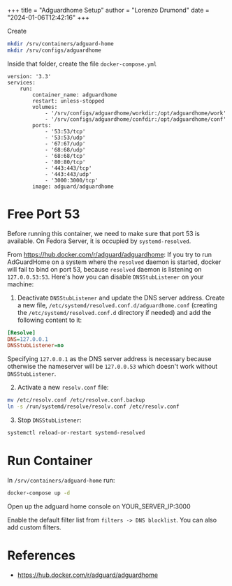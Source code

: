 +++
title = "Adguardhome Setup"
author = "Lorenzo Drumond"
date = "2024-01-06T12:42:16"
+++


Create
```bash
mkdir /srv/containers/adguard-home
mkdir /srv/configs/adguardhome
```

Inside that folder, create the file `docker-compose.yml`
```docker-compose
version: '3.3'
services:
    run:
        container_name: adguardhome
        restart: unless-stopped
        volumes:
            - '/srv/configs/adguardhome/workdir:/opt/adguardhome/work'
            - '/srv/configs/adguardhome/confdir:/opt/adguardhome/conf'
        ports:
            - '53:53/tcp'
            - '53:53/udp'
            - '67:67/udp'
            - '68:68/udp'
            - '68:68/tcp'
            - '80:80/tcp'
            - '443:443/tcp'
            - '443:443/udp'
            - '3000:3000/tcp'
        image: adguard/adguardhome
```

# Free Port 53
Before running this container, we need to make sure that port 53 is available. On Fedora Server, it is occupied by `systemd-resolved`.

From https://hub.docker.com/r/adguard/adguardhome:
If you try to run AdGuardHome on a system where the `resolved` daemon is started, docker will fail to bind on port 53, because `resolved` daemon is listening on `127.0.0.53:53`. Here's how you can disable `DNSStubListener` on your machine:
1. Deactivate `DNSStubListener` and update the DNS server address. Create a new file, `/etc/systemd/resolved.conf.d/adguardhome.conf` (creating the `/etc/systemd/resolved.conf.d` directory if needed) and add the following content to it:
```ini
[Resolve]
DNS=127.0.0.1
DNSStubListener=no
```
Specifying `127.0.0.1` as the DNS server address is necessary because otherwise the nameserver will be `127.0.0.53` which doesn't work without `DNSStubListener`.

2. Activate a new `resolv.conf` file:
```bash
mv /etc/resolv.conf /etc/resolve.conf.backup
ln -s /run/systemd/resolve/resolv.conf /etc/resolv.conf
```

3. Stop `DNSStubListener`:
```bash
systemctl reload-or-restart systemd-resolved
```

# Run Container
In `/srv/containers/adguard-home` run:
```bash
docker-compose up -d
```

Open up the adguard home console on YOUR_SERVER_IP:3000

Enable the default filter list from `filters -> DNS blocklist`. You can also add custom filters.

# References
- https://hub.docker.com/r/adguard/adguardhome
